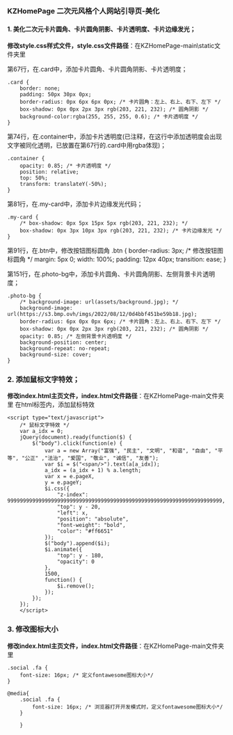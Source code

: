 ### KZHomePage 二次元风格个人网站引导页-美化
#### 1. 美化二次元卡片圆角、卡片圆角阴影、卡片透明度、卡片边缘发光；
**修改style.css样式文件，style.css文件路径**：在KZHomePage-main\static文件夹里

第67行，在.card中，添加卡片圆角、卡片圆角阴影、卡片透明度；
```
.card {
    border: none;
    padding: 50px 30px 0px;
    border-radius: 0px 6px 6px 0px; /* 卡片圆角：左上、右上、右下、左下 */
    box-shadow: 0px 0px 2px 3px rgb(203, 221, 232); /* 圆角阴影 */
    background-color:rgba(255, 255, 255, 0.6); /* 卡片透明度 */
}
```

第74行，在.container中，添加卡片透明度(已注释，在这行中添加透明度会出现文字被同化透明，已放置在第67行的.card中用rgba体现)；
```
.container {
    opacity: 0.85; /* 卡片透明度 */
    position: relative;
    top: 50%;
    transform: translateY(-50%);
}

```

第81行，在.my-card中，添加卡片边缘发光代码；
```
.my-card {
    /* box-shadow: 0px 5px 15px 5px rgb(203, 221, 232); */
    box-shadow: 0px 3px 10px 3px rgb(203, 221, 232); /* 卡片边缘发光 */
}
```

第91行，在.btn中，修改按钮图标圆角
.btn {
    border-radius: 3px; /* 修改按钮图标圆角 */
    margin: 5px 0;
    width: 100%;
    padding: 12px 40px;
    transition: ease;
}



第151行，在.photo-bg中，添加卡片圆角、卡片圆角阴影、左侧背景卡片透明度；
```
.photo-bg {
    /* background-image: url(assets/background.jpg); */
    background-image: url(https://s3.bmp.ovh/imgs/2022/08/12/0d4bbf451be59b18.jpg);
    border-radius: 6px 0px 0px 6px; /* 卡片圆角：左上、右上、右下、左下 */
    box-shadow: 0px 0px 2px 3px rgb(203, 221, 232); /* 圆角阴影 */
    opacity: 0.85; /* 左侧背景卡片透明度 */
    background-position: center;
    background-repeat: no-repeat;
    background-size: cover;
}
```

### 2. 添加鼠标文字特效；
**修改index.html主页文件，index.html文件路径**：在KZHomePage-main文件夹里
在html标签内，添加鼠标特效
```
<script type="text/javascript"> 
    /* 鼠标文字特效 */
    var a_idx = 0; 
    jQuery(document).ready(function($) { 
        $("body").click(function(e) { 
            var a = new Array("富强", "民主", "文明", "和谐", "自由", "平等", "公正" ,"法治", "爱国", "敬业", "诚信", "友善"); 
            var $i = $("<span/>").text(a[a_idx]); 
            a_idx = (a_idx + 1) % a.length; 
            var x = e.pageX, 
            y = e.pageY; 
            $i.css({ 
                "z-index": 999999999999999999999999999999999999999999999999999999999999999999999, 
                "top": y - 20, 
                "left": x, 
                "position": "absolute", 
                "font-weight": "bold", 
                "color": "#ff6651" 
            }); 
            $("body").append($i); 
            $i.animate({ 
                "top": y - 180, 
                "opacity": 0 
            }, 
            1500, 
            function() { 
                $i.remove(); 
            }); 
        }); 
    }); 
    </script>
```

### 3. 修改图标大小
**修改index.html主页文件，index.html文件路径**：在KZHomePage-main文件夹里
```
.social .fa {
    font-size: 16px; /* 定义fontawesome图标大小*/
}
```

```
@media{
    .social .fa {
        font-size: 16px; /* 浏览器打开开发模式时，定义fontawesome图标大小*/
    }

    }
```
